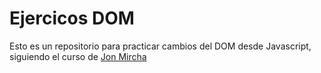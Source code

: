 # Ejercicos DOM

Esto es un repositorio para practicar cambios del DOM desde Javascript, siguiendo el curso de [Jon Mircha](https://www.youtube.com/channel/UCXR7VjA26PcHP3vb6F2X3VQ)
